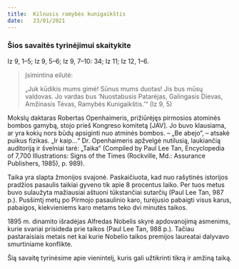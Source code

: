 ```yaml
---
title:  Kilnusis ramybės kunigaikštis
date:   23/01/2021
---
```


### Šios savaitės tyrinėjimui skaitykite
Iz 9, 1–5; Iz 9, 5–6; Iz 9, 7–10: 34; Iz 11; Iz 12, 1–6.

> <p>Įsimintina eilutė:</p>
> „Juk kūdikis mums gimė! Sūnus mums duotas! Jis bus mūsų valdovas. Jo vardas bus ‘Nuostabusis Patarėjas, Galingasis Dievas, Amžinasis Tėvas, Ramybės Kunigaikštis.ʼ“ (Iz 9, 5)

Mokslų daktaras Robertas Openhaimeris, prižiūrėjęs pirmosios atominės bombos gamybą, stojo prieš Kongreso komitetą [JAV]. Jo buvo klausiama, ar yra kokių nors būdų apsiginti nuo atminės bombos. – „Be abejo“, – atsakė puikus fizikas. „Ir kaip...“ Dr. Openhaimeris apžvelgė nutilusią, laukiančią auditoriją ir švelniai tarė: „Taika“ (Compiled by Paul Lee Tan, Encyclopedia of 7,700 Illustrations: Signs of the Times (Rockville, Md.: Assurance Publishers, 1985), p. 989).

Taika yra slapta žmonijos svajonė. Paskaičiuota, kad nuo rašytinės istorijos pradžios pasaulis taikiai gyveno tik apie 8 procentus laiko. Per tuos metus buvo sulaužyta mažiausiai aštuoni tūkstančiai sutarčių (Paul Lee Tan, 987 p.). Pusšimtį metų po Pirmojo pasaulinio karo, turėjusio pabaigti visus karus, pabaigos, kiekvieniems karo metams teko dvi minutės taikos.

1895 m. dinamito išradėjas Alfredas Nobelis skyrė apdovanojimą asmenims, kurie svariai prisideda prie taikos (Paul Lee Tan, 988 p.). Tačiau pastaraisiais metais net kai kurie Nobelio taikos premijos laureatai dalyvavo smurtiniame konflikte. 

Šią savaitę tyrinėsime apie vienintelį, kuris gali užtikrinti tikrą ir amžiną taiką.